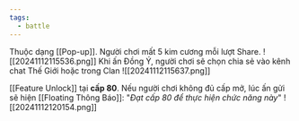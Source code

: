 ```yaml
---
tags:
  - battle
---
```

Thuộc dạng [[Pop-up]]. 
Người chơi mất 5 kim cương mỗi lượt Share.
![[20241112115536.png]]
Khi ấn Đồng Ý, người chơi sẽ chọn chia sẻ vào kênh chat Thế Giới hoặc trong Clan
![[20241112115637.png]]

[[Feature Unlock]] tại **cấp 80**.
Nếu người chơi không đủ cấp mở, lúc ấn gửi sẽ hiện [[Floating Thông Báo]]: "*Đạt cấp 80 để thực hiện chức năng này*"
![[20241112120154.png]]
